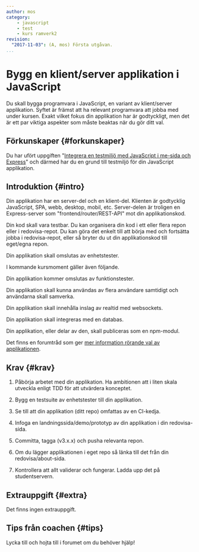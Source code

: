 ```yaml
---
author: mos
category:
    - javascript
    - test
    - kurs ramverk2
revision:
  "2017-11-03": (A, mos) Första utgåvan.
...
```

Bygg en klient/server applikation i JavaScript
==================================

Du skall bygga programvara i JavaScript, en variant av klient/server applikation. Syftet är främst att ha relevant programvara att jobba med under kursen. Exakt vilket fokus din applikation har är godtyckligt, men det är ett par viktiga aspekter som måste beaktas när du gör ditt val.

<!--more-->



Förkunskaper {#forkunskaper}
-----------------------

Du har ufört uppgiften "[Integrera en testmiljö med JavaScript i me-sida och Express](uppgift/integrera-en-testmiljo-med-javascript-i-me-sida-och-express)" och därmed har du en grund till testmiljö för din JavaScript applikation.



Introduktion {#intro}
-----------------------

Din applikation har en server-del och en klient-del. Klienten är godtycklig JavaScript, SPA, webb, desktop, mobil, etc. Server-delen är troligen en Express-server som "frontend/router/REST-API" mot din applikationskod.

Din kod skall vara testbar. Du kan organisera din kod i ett eller flera repon eller i redovisa-repot. Du kan göra det enkelt till att börja med och fortsätta jobba i redovisa-repot, eller så bryter du ut din applikationskod till eget/egna repon.

Din applikation skall omslutas av enhetstester.

I kommande kursmoment gäller även följande.

Din applikation kommer omslutas av funktionstester.

Din applikation skall kunna användas av flera användare samtidigt och användarna skall samverka.

Din applikation skall innehålla inslag av realtid med websockets.

Din applikation skall integreras med en databas.

Din applikation, eller delar av den, skall publiceras som en npm-modul.

Det finns en forumtråd som ger [mer information rörande val av applikationen](t/7005).



Krav {#krav}
-----------------------

1. Påbörja arbetet med din applikation. Ha ambitionen att i liten skala utveckla enligt TDD för att utvärdera konceptet.

1. Bygg en testsuite av enhetstester till din applikation.

1. Se till att din applikation (ditt repo) omfattas av en CI-kedja.

1. Infoga en landningssida/demo/prototyp av din applikation i din redovisa-sida.

1. Committa, tagga (v3.x.x) och pusha relevanta repon.

1. Om du lägger applikationen i eget repo så länka till det från din redovisa/about-sida.

1. Kontrollera att allt validerar och fungerar. Ladda upp det på studentservern.



Extrauppgift {#extra}
-----------------------

Det finns ingen extrauppgift.



Tips från coachen {#tips}
-----------------------

Lycka till och hojta till i forumet om du behöver hjälp!
